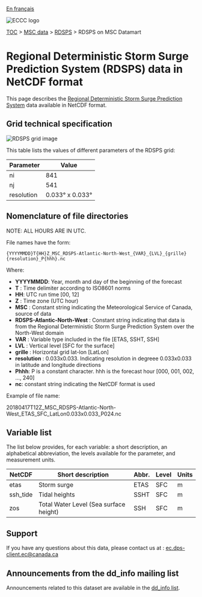 [En français](readme_rdsps-datamart_fr.md)

![ECCC logo](../../img_eccc-logo.png)

[TOC](../../readme_en.md) > [MSC data](../readme_en.md) > [RDSPS](readme_rdsps_en.md) > RDSPS on MSC Datamart

# Regional Deterministic Storm Surge Prediction System (RDSPS) data in NetCDF format

This page describes the [Regional Deterministic Storm Surge Prediction System](readme_rdsps_en.md) data available in NetCDF format.

## Grid technical specification

![RDSPS grid image](https://collaboration.cmc.ec.gc.ca/cmc/cmos/public_doc/msc-data/nwp_rdsps/grille_rdsps.png)

This table lists the values of different parameters of the RDSPS grid:

| Parameter | Value |
| ------ | ------ |
| ni | 841 |
| nj | 541 |
| resolution | 0.033° x 0.033° |


##    Nomenclature of file directories

NOTE:  ALL HOURS ARE IN UTC.

File names have the form:

```
{YYYYMMDD}T{HH}Z_MSC_RDSPS-Atlantic-North-West_{VAR}_{LVL}_{grille}{resolution}_P{hhh}.nc 
```

Where:

* __YYYYMMDD__: Year, month and day of the beginning of the forecast
* __T__ : Time delimiter according to ISO8601 norms
* __HH__: UTC run time [00, 12]
* __Z__ : Time zone (UTC hour)
* __MSC__ : Constant string indicating the Meteorological Service of Canada, source of data
* __RDSPS-Atlantic-North-West__ : Constant string indicating that data is from the Regional Deterministic Storm Surge Prediction System over the North-West domain
* __VAR__ : Variable type included in the file [ETAS, SSHT, SSH]
* __LVL__ : Vertical level [SFC for the surface]
* __grille__ : Horizontal grid lat-lon [LatLon]
* __resolution__ : 0.033x0.033. Indicating resolution in degreee 0.033x0.033 in latitude and longitude directions
* __Phhh__: P is a constant character. hhh is the forecast hour [000, 001, 002, ..., 240]
* __nc__: constant string indicating the NetCDF format is used

Example of file name:

20180417T12Z_MSC_RDSPS-Atlantic-North-West_ETAS_SFC_LatLon0.033x0.033_P024.nc

##    Variable list

The list below provides, for each variable: a short description, an alphabetical abbreviation, the levels available for the parameter, and measurement units.

|NetCDF   | Short description|                          Abbr.|  Level|  Units|
|---------|---------------|----------|----------|----------|
|etas     |Storm surge                            |    ETAS|   SFC|    m|
|ssh_tide |Tidal heights                          |    SSHT|   SFC|    m|
|zos      |Total Water Level (Sea surface height) |     SSH|   SFC|    m|

## Support

If you have any questions about this data, please contact us at : [ec.dps-client.ec@canada.ca](mailto:ec.dps-client.ec@canada.ca)

## Announcements from the dd_info mailing list

Announcements related to this dataset are available in the [dd_info list](https://comm.collab.science.gc.ca/mailman3/postorius/lists/dd_info/).
